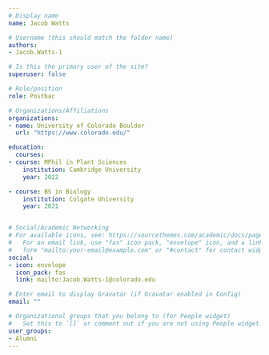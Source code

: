 ```yaml
---
# Display name
name: Jacob Watts

# Username (this should match the folder name)
authors:
- Jacob.Watts-1

# Is this the primary user of the site?
superuser: false

# Role/position
role: Postbac

# Organizations/Affiliations
organizations:
- name: University of Colorado Boulder
  url: "https://www.colorado.edu/"

education:
  courses:
- course: MPhil in Plant Sciences
    institution: Cambridge University
    year: 2022

- course: BS in Biology
    institution: Colgate University
    year: 2021


# Social/Academic Networking
# For available icons, see: https://sourcethemes.com/academic/docs/page-builder/#icons
#   For an email link, use "fas" icon pack, "envelope" icon, and a link in the
#   form "mailto:your-email@example.com" or "#contact" for contact widget.
social:
- icon: envelope
  icon_pack: fas
  link: mailto:Jacob.Watts-1@colorado.edu

# Enter email to display Gravatar (if Gravatar enabled in Config)
email: ""

# Organizational groups that you belong to (for People widget)
#   Set this to `[]` or comment out if you are not using People widget.
user_groups:
- Alumni
---
```



